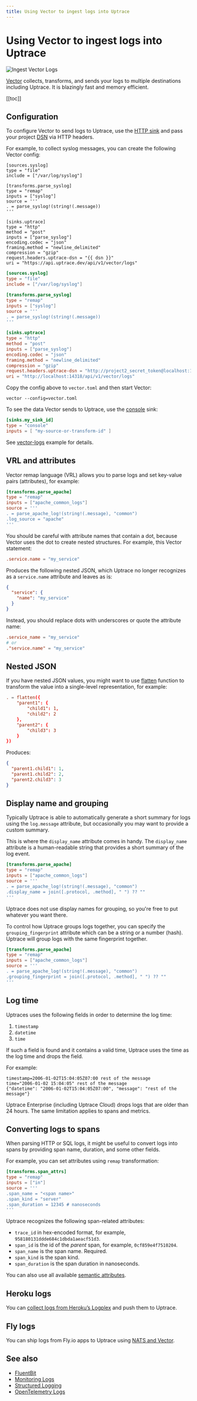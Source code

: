 ```yaml
---
title: Using Vector to ingest logs into Uptrace
---
```


# Using Vector to ingest logs into Uptrace

![Ingest Vector Logs](/cover/ingest-vector.png)

[Vector](https://vector.dev/docs/setup/installation/) collects, transforms, and sends your logs to multiple destinations including Uptrace. It is blazingly fast and memory efficient.

[[toc]]

## Configuration

To configure Vector to send logs to Uptrace, use the [HTTP sink](https://vector.dev/docs/reference/configuration/sinks/http/) and pass your project [DSN](../get-started.md#dsn) via HTTP headers.

For example, to collect syslog messages, you can create the following Vector config:

<ProjectPicker v-model="activeProject" :projects="projects" />

<CodeGroup>
  <CodeGroupItem title="Cloud">

```toml:no-v-pre
[sources.syslog]
type = "file"
include = ["/var/log/syslog"]

[transforms.parse_syslog]
type = "remap"
inputs = ["syslog"]
source = '''
. = parse_syslog!(string!(.message))
'''

[sinks.uptrace]
type = "http"
method = "post"
inputs = ["parse_syslog"]
encoding.codec = "json"
framing.method = "newline_delimited"
compression = "gzip"
request.headers.uptrace-dsn = "{{ dsn }}"
uri = "https://api.uptrace.dev/api/v1/vector/logs"
```

  </CodeGroupItem>
  <CodeGroupItem title="Self-hosted">

```toml
[sources.syslog]
type = "file"
include = ["/var/log/syslog"]

[transforms.parse_syslog]
type = "remap"
inputs = ["syslog"]
source = '''
. = parse_syslog!(string!(.message))
'''

[sinks.uptrace]
type = "http"
method = "post"
inputs = ["parse_syslog"]
encoding.codec = "json"
framing.method = "newline_delimited"
compression = "gzip"
request.headers.uptrace-dsn = "http://project2_secret_token@localhost:14318?grpc=14317"
uri = "http://localhost:14318/api/v1/vector/logs"
```

  </CodeGroupItem>
</CodeGroup>

Copy the config above to `vector.toml` and then start Vector:

```shell
vector --config=vector.toml
```

To see the data Vector sends to Uptrace, use the [console](https://vector.dev/docs/reference/configuration/sinks/console/) sink:

```toml
[sinks.my_sink_id]
type = "console"
inputs = [ "my-source-or-transform-id" ]
```

See [vector-logs](https://github.com/uptrace/uptrace/tree/master/example/vector-logs) example for details.

## VRL and attributes

Vector remap language (VRL) allows you to parse logs and set key-value pairs (attributes), for example:

```toml
[transforms.parse_apache]
type = "remap"
inputs = ["apache_common_logs"]
source = '''
. = parse_apache_log!(string!(.message), "common")
.log_source = "apache"
'''
```

You should be careful with attribute names that contain a dot, because Vector uses the dot to create nested structures. For example, this Vector statement:

```toml
.service.name = "my_service"
```

Produces the following nested JSON, which Uptrace no longer recognizes as a `service.name` attribute and leaves as is:

```json
{
  "service": {
    "name": "my_service"
  }
}
```

Instead, you should replace dots with underscores or quote the attribute name:

```toml
.service_name = "my_service"
# or
."service.name" = "my_service"
```

## Nested JSON

If you have nested JSON values, you might want to use [flatten](https://vector.dev/docs/reference/vrl/functions/#flatten) function to transform the value into a single-level representation, for example:

```toml
. = flatten({
	"parent1": {
		"child1": 1,
		"child2": 2
	},
	"parent2": {
		"child3": 3
	}
})
```

Produces:

```json
{
  "parent1.child1": 1,
  "parent1.child2": 2,
  "parent2.child3": 3
}
```

## Display name and grouping

Typically Uptrace is able to automatically generate a short summary for logs using the `log.message` attribute, but occasionally you may want to provide a custom summary.

This is where the `display_name` attribute comes in handy. The `display_name` attribute is a human-readable string that provides a short summary of the log event.

```toml
[transforms.parse_apache]
type = "remap"
inputs = ["apache_common_logs"]
source = '''
. = parse_apache_log!(string!(.message), "common")
.display_name = join([.protocol, .method], " ") ?? ""
'''
```

Uptrace does not use display names for grouping, so you're free to put whatever you want there.

To control how Uptrace groups logs together, you can specify the `grouping_fingerprint` attribute which can be a string or a number (hash). Uptrace will group logs with the same fingerprint together.

```toml
[transforms.parse_apache]
type = "remap"
inputs = ["apache_common_logs"]
source = '''
. = parse_apache_log!(string!(.message), "common")
.grouping_fingerprint = join([.protocol, .method], " ") ?? ""
'''
```

## Log time

Uptraces uses the following fields in order to determine the log time:

1. `timestamp`
2. `datetime`
3. `time`

If such a field is found and it contains a valid time, Uptrace uses the time as the log time and drops the field.

For example:

```
timestamp=2006-01-02T15:04:05Z07:00 rest of the message
time="2006-01-02 15:04:05" rest of the message
{"datetime": "2006-01-02T15:04:05Z07:00", "message": "rest of the message"}
```

Uptrace Enterprise (including Uptrace Cloud) drops logs that are older than 24 hours. The same limitation applies to spans and metrics.

## Converting logs to spans

When parsing HTTP or SQL logs, it might be useful to convert logs into spans by providing span name, duration, and some other fields.

For example, you can set attributes using `remap` transformation:

```toml
[transforms.span_attrs]
type = "remap"
inputs = ["in"]
source = '''
.span_name = "<span name>"
.span_kind = "server"
.span_duration = 12345 # nanoseconds
'''
```

Uptrace recognizes the following span-related attributes:

- `trace_id` in hex-encoded format, for example, `958180131ddde684c1dbda1aeacf51d3`.
- `span_id` is the id of the _parent_ span, for example, `0cf859e4f7510204`.
- `span_name` is the span name. Required.
- `span_kind` is the span kind.
- `span_duration` is the span duration in nanoseconds.

You can also use all available [semantic attributes](https://uptrace.dev/opentelemetry/distributed-tracing.html#attributes).

## Heroku logs

You can [collect logs from Heroku’s Logplex](/ingest/heroku.md) and push them to Uptrace.

## Fly logs

You can ship logs from Fly.io apps to Uptrace using [NATS and Vector](https://github.com/superfly/fly-log-shipper).

## See also

- [FluentBit](fluent-bit.md)
- [Monitoring Logs](../logging.md)
- [Structured Logging](https://uptrace.dev/blog/structured-logging.html)
- [OpenTelemetry Logs](https://uptrace.dev/opentelemetry/logs.html)

<script type="ts">
import { defineComponent  } from 'vue'

import { useProjectPicker } from '@/use/org'

export default defineComponent({
  setup() {
    const { projects, activeProject, dsn } = useProjectPicker()
    return { projects, activeProject, dsn }
  },
})
</script>
